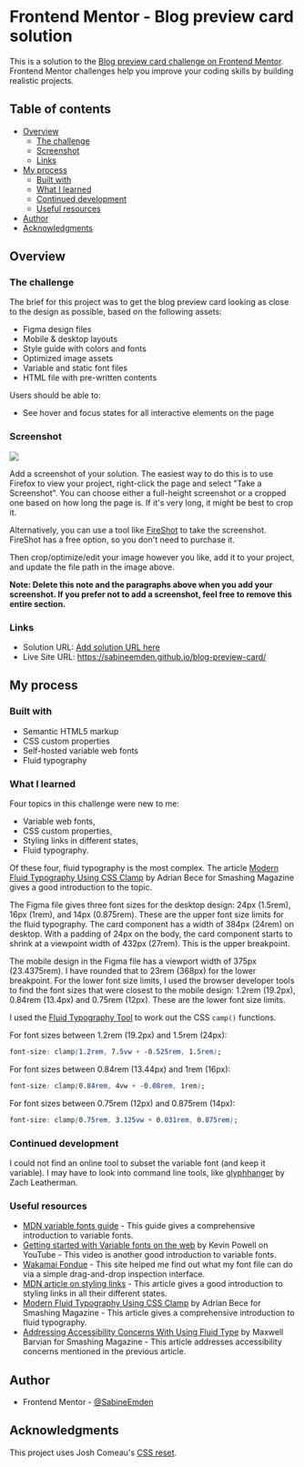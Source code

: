 # Frontend Mentor - Blog preview card solution

This is a solution to the [Blog preview card challenge on Frontend Mentor](https://www.frontendmentor.io/challenges/blog-preview-card-ckPaj01IcS). Frontend Mentor challenges help you improve your coding skills by building realistic projects.

## Table of contents

- [Overview](#overview)
  - [The challenge](#the-challenge)
  - [Screenshot](#screenshot)
  - [Links](#links)
- [My process](#my-process)
  - [Built with](#built-with)
  - [What I learned](#what-i-learned)
  - [Continued development](#continued-development)
  - [Useful resources](#useful-resources)
- [Author](#author)
- [Acknowledgments](#acknowledgments)

## Overview

### The challenge

The brief for this project was to get the blog preview card looking as close to the design as possible, based on the following assets:

- Figma design files
- Mobile & desktop layouts
- Style guide with colors and fonts
- Optimized image assets
- Variable and static font files
- HTML file with pre-written contents

Users should be able to:

- See hover and focus states for all interactive elements on the page

### Screenshot

![](./screenshot.jpg)

Add a screenshot of your solution. The easiest way to do this is to use Firefox to view your project, right-click the page and select "Take a Screenshot". You can choose either a full-height screenshot or a cropped one based on how long the page is. If it's very long, it might be best to crop it.

Alternatively, you can use a tool like [FireShot](https://getfireshot.com/) to take the screenshot. FireShot has a free option, so you don't need to purchase it.

Then crop/optimize/edit your image however you like, add it to your project, and update the file path in the image above.

**Note: Delete this note and the paragraphs above when you add your screenshot. If you prefer not to add a screenshot, feel free to remove this entire section.**

### Links

- Solution URL: [Add solution URL here](https://your-solution-url.com)
- Live Site URL: https://sabineemden.github.io/blog-preview-card/

## My process

### Built with

- Semantic HTML5 markup
- CSS custom properties
- Self-hosted variable web fonts
- Fluid typography

### What I learned

Four topics in this challenge were new to me:

- Variable web fonts,
- CSS custom properties,
- Styling links in different states,
- Fluid typography.

Of these four, fluid typography is the most complex. The article [Modern Fluid Typography Using CSS Clamp](https://www.smashingmagazine.com/2022/01/modern-fluid-typography-css-clamp/) by Adrian Bece for Smashing Magazine gives a good introduction to the topic.

The Figma file gives three font sizes for the desktop design: 24px (1.5rem), 16px (1rem), and 14px (0.875rem). These are the upper font size limits for the fluid typography. The card component has a width of 384px (24rem) on desktop. With a padding of 24px on the body, the card component starts to shrink at a viewpoint width of 432px (27rem). This is the upper breakpoint.

The mobile design in the Figma file has a viewport width of 375px (23.4375rem). I have rounded that to 23rem (368px) for the lower breakpoint. For the lower font size limits, I used the browser developer tools to find the font sizes that were closest to the mobile design: 1.2rem (19.2px), 0.84rem (13.4px) and 0.75rem (12px). These are the lower font size limits.

I used the [Fluid Typography Tool](https://fluidtypography.com/) to work out the CSS `camp()` functions.

For font sizes between 1.2rem (19.2px) and 1.5rem (24px):

```css
font-size: clamp(1.2rem, 7.5vw + -0.525rem, 1.5rem);
```

For font sizes between 0.84rem (13.44px) and 1rem (16px):

```css
font-size: clamp(0.84rem, 4vw + -0.08rem, 1rem);
```

For font sizes between 0.75rem (12px) and 0.875rem (14px):

```css
font-size: clamp(0.75rem, 3.125vw + 0.031rem, 0.875rem);
```

### Continued development

I could not find an online tool to subset the variable font (and keep it variable). I may have to look into command line tools, like [glyphhanger](https://github.com/zachleat/glyphhanger) by Zach Leatherman.

### Useful resources

- [MDN variable fonts guide](https://developer.mozilla.org/en-US/docs/Web/CSS/CSS_fonts/Variable_fonts_guide) - This guide gives a comprehensive introduction to variable fonts.
- [Getting started with Variable fonts on the web](https://www.youtube.com/watch?v=0fVymQ7SZw0) by Kevin Powell on YouTube - This video is another good introduction to variable fonts.
- [Wakamai Fondue](https://wakamaifondue.com/) - This site helped me find out what my font file can do via a simple drag-and-drop inspection interface.
- [MDN article on styling links](https://developer.mozilla.org/en-US/docs/Learn/CSS/Styling_text/Styling_links) - This article gives a good introduction to styling links in all their different states.
- [Modern Fluid Typography Using CSS Clamp](https://www.smashingmagazine.com/2022/01/modern-fluid-typography-css-clamp/) by Adrian Bece for Smashing Magazine - This article gives a comprehensive introduction to fluid typography.
- [Addressing Accessibility Concerns With Using Fluid Type](https://www.smashingmagazine.com/2023/11/addressing-accessibility-concerns-fluid-type/) by Maxwell Barvian for Smashing Magazine - This article addresses accessibility concerns mentioned in the previous article.

## Author

- Frontend Mentor - [@SabineEmden](https://www.frontendmentor.io/profile/SabineEmden)

## Acknowledgments

This project uses Josh Comeau's [CSS reset](https://www.joshwcomeau.com/css/custom-css-reset/).
